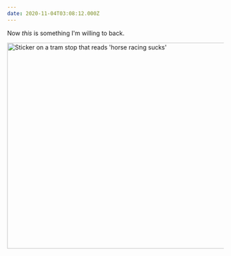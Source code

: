 ```yaml
---
date: 2020-11-04T03:08:12.000Z
---
```


Now _this_ is something I'm willing to back.

<img src="/assets/notes/horse-racing-sucks.jpg" srcset="/assets/notes/horse-racing-sucks.jpg 640w, /assets/notes/horse-racing-sucks@2x.jpg 1280w" alt="Sticker on a tram stop that reads 'horse racing sucks'" width="640" height="480" loading="lazy">
